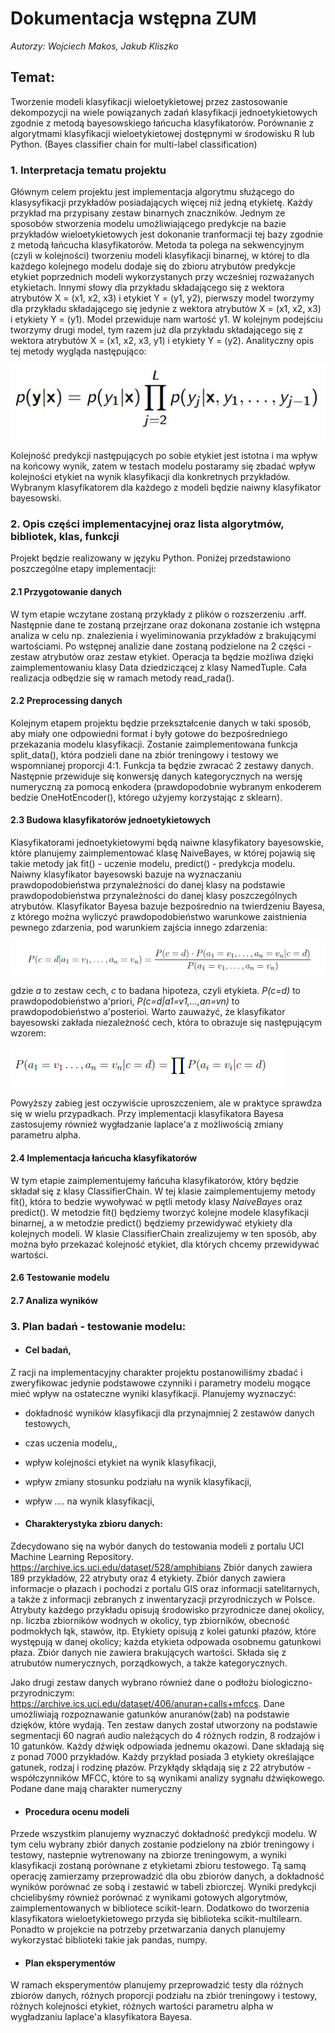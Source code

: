 # **Dokumentacja wstępna ZUM**

*Autorzy: Wojciech Makos, Jakub Kliszko*


## Temat:  
Tworzenie modeli klasyfikacji wieloetykietowej przez zastosowanie dekompozycji na wiele powiązanych zadań klasyfikacji jednoetykietowych zgodnie z metodą bayesowskiego łańcucha klasyfikatorów. Porównanie z algorytmami klasyfikacji wieloetykietowej dostępnymi w środowisku R lub Python. (Bayes classifier chain for multi-label classification)

### 1. Interpretacja tematu projektu

Głównym celem projektu jest implementacja algorytmu służącego do klasysyfikacji przykładów posiadających więcej niż jedną etykietę. Każdy przykład ma przypisany zestaw binarnych znaczników. Jednym ze sposobów stworzenia modelu umożliwiającego predykcje na bazie przykładów wieloetykietowych jest dokonanie tranformacji tej bazy zgodnie z metodą łańcucha klasyfikatorów. Metoda ta polega na sekwencyjnym (czyli w kolejności) tworzeniu modeli klasyfikacji binarnej, w której to dla każdego kolejnego modelu dodaje się do zbioru atrybutów predykcje etykiet poprzednich modeli wykorzystanych przy wcześniej rozważanych etykietach. Innymi słowy dla przykładu składającego się z wektora atrybutów X = (x1, x2, x3) i etykiet Y = (y1, y2), pierwszy model tworzymy dla przykładu składającego się jedynie z wektora atrybutów X = (x1, x2, x3) i etykiety Y = (y1). Model przewiduje nam wartość y1. W kolejnym podejściu tworzymy drugi model, tym razem już dla przykładu składającego się z wektora atrybutów X = (x1, x2, x3, y1) i etykiety Y = (y2). Analityczny opis tej metody wygląda następująco:

![img_2.jpg](img_2.jpg)


Kolejność predykcji następujących po sobie etykiet jest istotna i ma wpływ na końcowy wynik, zatem w testach modelu postaramy się zbadać wpływ kolejności etykiet na wynik klasyfikacji dla konkretnych przykładów. Wybranym klasyfikatorem dla każdego z modeli będzie naiwny klasyfikator bayesowski.

### 2. Opis części implementacyjnej oraz lista algorytmów, bibliotek, klas, funkcji

Projekt będzie realizowany w języku Python. Poniżej przedstawiono poszczególne etapy implementacji:

#### 2.1 Przygotowanie danych 
W tym etapie wczytane zostaną przykłady z plików o rozszerzeniu .arff. Następnie dane te zostaną przejrzane oraz dokonana zostanie ich wstępna analiza w celu np. znalezienia i wyeliminowania przykładów z brakującymi wartościami. Po wstępnej analizie dane zostaną podzielone na 2 części - zestaw atrybutów oraz zestaw etykiet. Operacja ta będzie możliwa dzięki zaimplementowaniu klasy Data dziedziczącej z klasy NamedTuple. Cała realizacja odbędzie się w ramach metody read_rada().

#### 2.2 Preprocessing danych
Kolejnym etapem projektu będzie przekształcenie danych w taki sposób, aby miały one odpowiedni format i były gotowe do bezpośredniego przekazania modelu klasyfikacji. Zostanie zaimplementowana funkcja split_data(), która podzieli dane na zbiór treningowy i testowy we wspomnianej proporcji 4:1. Funkcja ta będzie zwracać 2 zestawy danych. Następnie przewiduje się konwersję danych kategorycznych na wersję numeryczną za pomocą enkodera (prawdopodobnie wybranym enkoderem bedzie OneHotEncoder(), którego użyjemy korzystając z sklearn).

#### 2.3 Budowa klasyfikatorów jednoetykietowych
Klasyfikatorami jednoetykietowymi będą naiwne klasyfikatory bayesowskie, które planujemy zaimplementować klasę NaiveBayes, w której pojawią się takie metody jak fit() - uczenie modelu, predict() - predykcja modelu. Naiwny klasyfikator bayesowski bazuje na wyznaczaniu prawdopodobieństwa przynależności do danej klasy na podstawie prawdopodobieństwa przynależności do danej klasy poszczególnych atrybutów. Klasyfikator Bayesa bazuje bezpośrednio na twierdzeniu Bayesa, z którego można wyliczyć prawdopodobieństwo warunkowe zaistnienia pewnego zdarzenia, pod warunkiem zajścia innego zdarzenia:

![img.png](img.png)

gdzie *a* to zestaw cech, *c* to badana hipoteza, czyli etykieta. *P(c=d)* to prawdopodobieństwo a'priori, *P(c=d|a1=v1,...,an=vn)* to prawdopodobieństwo a'posterioi. Warto zauważyć, że klasyfikator bayesowski zakłada niezależność cech, która to obrazuje się następującym wzorem:

![img_1.png](img_1.png)

Powyższy zabieg jest oczywiście uproszczeniem, ale w praktyce sprawdza się w wielu przypadkach.
Przy implementacji klasyfikatora Bayesa zastosujemy również wygładzanie laplace'a z możliwością zmiany parametru alpha.

#### 2.4 Implementacja łańcucha klasyfikatorów
W tym etapie zaimplementujemy łańcuha klasyfikatorów, który będzie składał się z klasy ClassifierChain. W tej klasie zaimplementujemy metody fit(), która to bedzie wywoływać w pętli metody klasy *NaiveBayes* oraz predict(). W metodzie fit() będziemy tworzyć kolejne modele klasyfikacji binarnej, a w metodzie predict() będziemy przewidywać etykiety dla kolejnych modeli. W klasie ClassifierChain zrealizujemy w ten sposób, aby można było przekazać kolejność etykiet, dla których chcemy przewidywać wartości. 

#### 2.6 Testowanie modelu
#### 2.7 Analiza wyników


### 3. Plan badań - testowanie modelu:
   - #### Cel badań,

Z racji na implementacyjny charakter projektu postanowiliśmy zbadać i zweryfikowac jedynie podstawowe czynniki i parametry modelu mogące mieć wpływ na ostateczne wyniki klasyfikacji. Planujemy wyznaczyć: 
   - dokładność wyników klasyfikacji dla przynajmniej 2 zestawów danych testowych, 
   - czas uczenia modelu,,
   - wpływ kolejności etykiet na wynik klasyfikacji,
   - wpływ zmiany stosunku podziału na wynik klasyfikacji,
   - wpływ .... na wynik klasyfikacji,
   
   
   - #### Charakterystyka zbioru danych:
Zdecydowano się na wybór danych do testowania modeli z portalu UCI Machine Learning Repository. https://archive.ics.uci.edu/dataset/528/amphibians
Zbiór danych zawiera 189 przykładów, 22 atrybuty oraz 4 etykiety. Zbiór danych zawiera informacje o płazach i pochodzi z portalu GIS oraz informacji satelitarnych, a także z informacji zebranych z inwentaryzacji przyrodniczych w Polsce. Atrybuty każdego przykładu opisują środowisko przyrodnicze danej okolicy, np. liczba zbiorników wodnych w okolicy, typ zbiorników, obecność podmokłych łąk, stawów, itp. Etykiety opisują z kolei gatunki płazów, które występują w danej okolicy; każda etykieta odpowada osobnemu gatunkowi płaza. Zbiór danych nie zawiera brakujących wartości. Składa się z atrubutów numerycznych, porządkowych, a także kategorycznych.

Jako drugi zestaw danych wybrano również dane o podłożu biologiczno-przyrodniczym: https://archive.ics.uci.edu/dataset/406/anuran+calls+mfccs. 
Dane umożliwiają rozpoznawanie gatunków anuranów(żab) na podstawie dzięków, które wydają. Ten zestaw danych został utworzony na podstawie segmentacji 60 nagrań audio należących do 4 różnych rodzin, 8 rodzajów i 10 gatunków. Każdy dźwięk odpowiada jednemu okazowi. Dane składają się z ponad 7000 przykładów. Każdy przykład posiada 3 etykiety określające gatunek, rodzaj i rodzinę płazów. Przykłądy skłądają się z 22 atrybutów - współczynników MFCC, które to są wynikami analizy sygnału dźwiękowego. Podane dane mają charakter numeryczny


  - #### Procedura ocenu modeli 
Przede wszystkim planujemy wyznaczyć dokładność predykcji modelu. W tym celu wybrany zbiór danych zostanie podzielony na zbiór treningowy i testowy, nastepnie wytrenowany na zbiorze treningowym, a wyniki klasyfikacji zostaną porównane z etykietami zbioru testowego. Tą samą operację zamierzamy przeprowadzić dla obu zbiorów danych, a dokładność wyników porównać ze sobą i zestawić w tabeli zbiorczej. Wyniki predykcji chcielibyśmy również porównać z wynikami gotowych algorytmów, zaimplementowanych w bibliotece scikit-learn. Dodatkowo do tworzenia klasyfikatora wieloetykietowego przyda się biblioteka scikit-multilearn. Ponadto w projekcie na potrzeby przetwarzania danych planujemy wykorzystać biblioteki takie jak pandas, numpy.

   - #### Plan eksperymentów
W ramach eksperymentów planujemy przeprowadzić testy dla różnych zbiorów danych, różnych proporcji podziału na zbiór treningowy i testowy, różnych kolejności etykiet, różnych wartości parametru alpha w wygładzaniu laplace'a klasyfikatora Bayesa.


